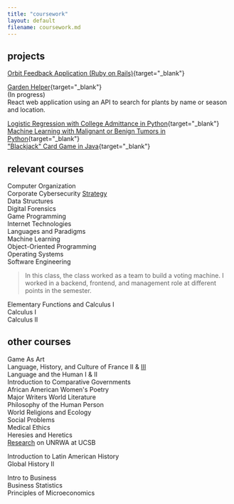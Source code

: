 ```yaml
---
title: "coursework"
layout: default
filename: coursework.md
---
```


## projects
[Orbit Feedback Application (Ruby on Rails)](https://github.com/kkreine/orbit001){target="_blank"} 

[Garden Helper](https://github.com/kkreine/garden-helper-app){target="_blank"}  
(In progress)  
React web application using an API to search for plants by name or season and location.  

[Logistic Regression with College Admittance in Python](https://github.com/kkreine/ML-logistic-regression-exercise){target="_blank"}  
[Machine Learning with Malignant or Benign Tumors in Python](https://github.com/kkreine/ML-predicting-tumors){target="_blank"}  
["Blackjack" Card Game in Java](https://github.com/kkreine/DS-blackjack){target="_blank"}  

## relevant courses

Computer Organization  
Corporate Cybersecurity [Strategy](/CCSS.md)  
Data Structures  
Digital Forensics  
Game Programming  
Internet Technologies  
Languages and Paradigms  
Machine Learning  
Object-Oriented Programming  
Operating Systems  
Software Engineering 
> In this class, the class worked as a team to build a voting machine. I worked in a backend, frontend, and management role at different points in the semester.  

Elementary Functions and Calculus I  
Calculus I  
Calculus II  

## other courses
Game As Art  
Language, History, and Culture of France II & [III](/fr.md)  
Language and the Human I & II  
Introduction to Comparative Governments  
African American Women's Poetry  
Major Writers World Literature  
Philosophy of the Human Person  
World Religions and Ecology  
Social Problems  
Medical Ethics  
Heresies and Heretics  
[Research](https://youtu.be/Z7Zs69PvHt4) on UNRWA at UCSB  
  
Introduction to Latin American History  
Global History II  

Intro to Business  
Business Statistics  
Principles of Microeconomics  